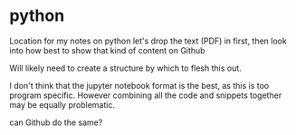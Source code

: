 # python
Location for my notes on python
let's drop the text (PDF) in first, then look into how best to show that kind of content on Github

Will likely need to create a structure by which to flesh this out.

I don't think that the jupyter notebook format is the best, as this is too program specific. 
However combining all the code and snippets together may be equally problematic. 

can Github do the same?
